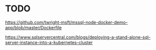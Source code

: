 # TODO
https://github.com/twright-msft/mssql-node-docker-demo-app/blob/master/Dockerfile

https://www.sqlservercentral.com/blogs/deploying-a-stand-alone-sql-server-instance-into-a-kubernetes-cluster
